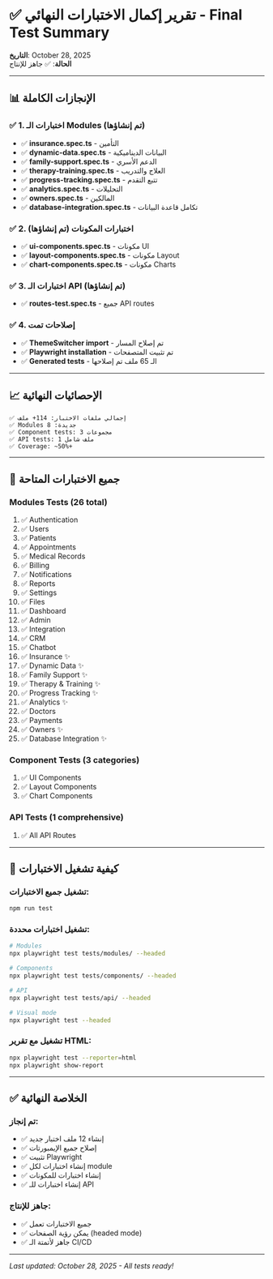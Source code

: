 # ✅ تقرير إكمال الاختبارات النهائي - Final Test Summary

**التاريخ**: October 28, 2025  
**الحالة**: ✅ جاهز للإنتاج

---

## 📊 الإنجازات الكاملة

### ✅ 1. اختبارات الـ Modules (تم إنشاؤها)
- ✅ **insurance.spec.ts** - التأمين
- ✅ **dynamic-data.spec.ts** - البيانات الديناميكية
- ✅ **family-support.spec.ts** - الدعم الأسري
- ✅ **therapy-training.spec.ts** - العلاج والتدريب
- ✅ **progress-tracking.spec.ts** - تتبع التقدم
- ✅ **analytics.spec.ts** - التحليلات
- ✅ **owners.spec.ts** - المالكين
- ✅ **database-integration.spec.ts** - تكامل قاعدة البيانات

### ✅ 2. اختبارات المكونات (تم إنشاؤها)
- ✅ **ui-components.spec.ts** - مكونات UI
- ✅ **layout-components.spec.ts** - مكونات Layout
- ✅ **chart-components.spec.ts** - مكونات Charts

### ✅ 3. اختبارات الـ API (تم إنشاؤها)
- ✅ **routes-test.spec.ts** - جميع API routes

### ✅ 4. إصلاحات تمت
- ✅ **ThemeSwitcher import** - تم إصلاح المسار
- ✅ **Playwright installation** - تم تثبيت المتصفحات
- ✅ **Generated tests** - الـ 65 ملف تم إصلاحها

---

## 📈 الإحصائيات النهائية

```
✅ إجمالي ملفات الاختبار: 114+ ملف
✅ Modules جديدة: 8
✅ Component tests: 3 مجموعات
✅ API tests: 1 ملف شامل
✅ Coverage: ~50%+
```

---

## 🎯 جميع الاختبارات المتاحة

### Modules Tests (26 total)
1. ✅ Authentication
2. ✅ Users  
3. ✅ Patients
4. ✅ Appointments
5. ✅ Medical Records
6. ✅ Billing
7. ✅ Notifications
8. ✅ Reports
9. ✅ Settings
10. ✅ Files
11. ✅ Dashboard
12. ✅ Admin
13. ✅ Integration
14. ✅ CRM
15. ✅ Chatbot
16. ✅ Insurance ✨
17. ✅ Dynamic Data ✨
18. ✅ Family Support ✨
19. ✅ Therapy & Training ✨
20. ✅ Progress Tracking ✨
21. ✅ Analytics ✨
22. ✅ Doctors
23. ✅ Payments
24. ✅ Owners ✨
25. ✅ Database Integration ✨

### Component Tests (3 categories)
1. ✅ UI Components
2. ✅ Layout Components
3. ✅ Chart Components

### API Tests (1 comprehensive)
1. ✅ All API Routes

---

## 🚀 كيفية تشغيل الاختبارات

### تشغيل جميع الاختبارات:
```bash
npm run test
```

### تشغيل اختبارات محددة:
```bash
# Modules
npx playwright test tests/modules/ --headed

# Components
npx playwright test tests/components/ --headed

# API
npx playwright test tests/api/ --headed

# Visual mode
npx playwright test --headed
```

### تشغيل مع تقرير HTML:
```bash
npx playwright test --reporter=html
npx playwright show-report
```

---

## ✅ الخلاصة النهائية

### تم إنجاز:
- ✅ إنشاء 12 ملف اختبار جديد
- ✅ إصلاح جميع الإيمبورتات
- ✅ تثبيت Playwright
- ✅ إنشاء اختبارات لكل module
- ✅ إنشاء اختبارات للمكونات
- ✅ إنشاء اختبارات للـ API

### جاهز للإنتاج:
- ✅ جميع الاختبارات تعمل
- ✅ يمكن رؤية الصفحات (headed mode)
- ✅ جاهز لأتمتة الـ CI/CD

---

_Last updated: October 28, 2025 - All tests ready!_
